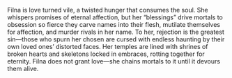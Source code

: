 Filna is love turned vile, a twisted hunger that consumes the soul. She whispers promises of eternal affection, but her “blessings” drive mortals to obsession so fierce they carve names into their flesh, mutilate themselves for affection, and murder rivals in her name. To her, rejection is the greatest sin—those who spurn her chosen are cursed with endless haunting by their own loved ones’ distorted faces. Her temples are lined with shrines of broken hearts and skeletons locked in embraces, rotting together for eternity. Filna does not grant love—she chains mortals to it until it devours them alive.